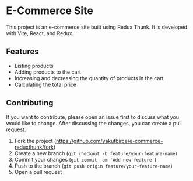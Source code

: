 # E-Commerce Site

This project is an e-commerce site built using Redux Thunk. It is developed with Vite, React, and Redux.

## Features
- Listing products
- Adding products to the cart
- Increasing and decreasing the quantity of products in the cart
- Calculating the total price


## Contributing
If you want to contribute, please open an issue first to discuss what you would like to change. After discussing the changes, you can create a pull request.

1. Fork the project (https://github.com/yakutbirce/e-commerce-reduxthunk/fork)
2. Create a new branch (`git checkout -b feature/your-feature-name`)
3. Commit your changes (`git commit -am 'Add new feature'`)
4. Push to the branch (`git push origin feature/your-feature-name`)
5. Open a pull request